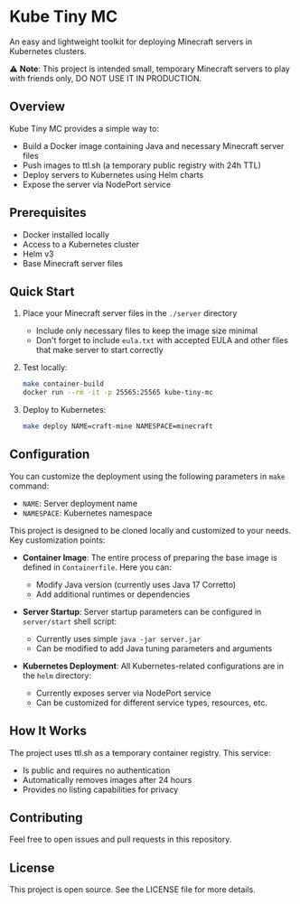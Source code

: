 # Kube Tiny MC

An easy and lightweight toolkit for deploying Minecraft servers in Kubernetes clusters.

⚠️ **Note**: This project is intended small, temporary Minecraft servers to play with friends only, DO NOT USE IT IN PRODUCTION.

## Overview

Kube Tiny MC provides a simple way to:
- Build a Docker image containing Java and necessary Minecraft server files
- Push images to ttl.sh (a temporary public registry with 24h TTL)
- Deploy servers to Kubernetes using Helm charts
- Expose the server via NodePort service

## Prerequisites

- Docker installed locally
- Access to a Kubernetes cluster
- Helm v3
- Base Minecraft server files

## Quick Start

1. Place your Minecraft server files in the `./server` directory
   - Include only necessary files to keep the image size minimal
   - Don't forget to include `eula.txt` with accepted EULA and other files that make server to start correctly

2. Test locally:
    ```bash
    make container-build
    docker run --rm -it -p 25565:25565 kube-tiny-mc
    ```

3. Deploy to Kubernetes:
    ```bash
    make deploy NAME=craft-mine NAMESPACE=minecraft
    ```

## Configuration

You can customize the deployment using the following parameters in `make` command:
- `NAME`: Server deployment name
- `NAMESPACE`: Kubernetes namespace

This project is designed to be cloned locally and customized to your needs. Key customization points:

- **Container Image**: The entire process of preparing the base image is defined in `Containerfile`. Here you can:
  - Modify Java version (currently uses Java 17 Corretto)
  - Add additional runtimes or dependencies

- **Server Startup**: Server startup parameters can be configured in `server/start` shell script:
  - Currently uses simple `java -jar server.jar`
  - Can be modified to add Java tuning parameters and arguments

- **Kubernetes Deployment**: All Kubernetes-related configurations are in the `helm` directory:
  - Currently exposes server via NodePort service
  - Can be customized for different service types, resources, etc.

## How It Works

The project uses ttl.sh as a temporary container registry. This service:
- Is public and requires no authentication
- Automatically removes images after 24 hours
- Provides no listing capabilities for privacy

## Contributing

Feel free to open issues and pull requests in this repository.

## License

This project is open source. See the LICENSE file for more details.
